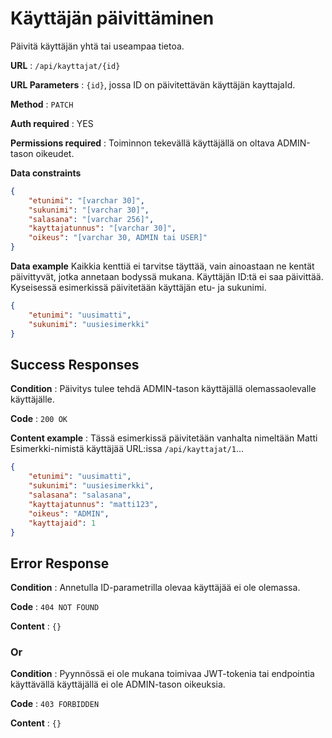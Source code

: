 # Käyttäjän päivittäminen

Päivitä käyttäjän yhtä tai useampaa tietoa.

**URL** : `/api/kayttajat/{id}`

**URL Parameters** : `{id}`, jossa ID on päivitettävän käyttäjän kayttajaId.

**Method** : `PATCH`

**Auth required** : YES

**Permissions required** : Toiminnon tekevällä käyttäjällä on oltava ADMIN-tason oikeudet. 

**Data constraints**

```json
{
    "etunimi": "[varchar 30]",
    "sukunimi": "[varchar 30]",
    "salasana": "[varchar 256]",
    "kayttajatunnus": "[varchar 30]",
    "oikeus": "[varchar 30, ADMIN tai USER]"
}
```

**Data example** Kaikkia kenttiä ei tarvitse täyttää, vain ainoastaan ne kentät päivittyvät, jotka annetaan bodyssä mukana. Käyttäjän ID:tä ei saa päivittää. Kyseisessä esimerkissä päivitetään käyttäjän etu- ja sukunimi.

```json
{
    "etunimi": "uusimatti",
    "sukunimi": "uusiesimerkki"
}
```

## Success Responses

**Condition** : Päivitys tulee tehdä ADMIN-tason käyttäjällä olemassaolevalle käyttäjälle.

**Code** : `200 OK`

**Content example** : Tässä esimerkissä päivitetään vanhalta nimeltään Matti Esimerkki-nimistä käyttäjää URL:issa `/api/kayttajat/1`...

```json
{
    "etunimi": "uusimatti",
    "sukunimi": "uusiesimerkki",
    "salasana": "salasana",
    "kayttajatunnus": "matti123",
    "oikeus": "ADMIN",
    "kayttajaid": 1
}
```

## Error Response

**Condition** : Annetulla ID-parametrilla olevaa käyttäjää ei ole olemassa.

**Code** : `404 NOT FOUND`

**Content** : `{}`

### Or

**Condition** : Pyynnössä ei ole mukana toimivaa JWT-tokenia tai endpointia käyttävällä käyttäjällä ei ole ADMIN-tason oikeuksia.

**Code** : `403 FORBIDDEN`

**Content** : `{}`